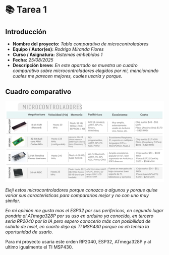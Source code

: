 # 📚 Tarea 1

## **Introducción**

- **Nombre del proyecto:** _Tabla comparativa de microcontroladores_  
- **Equipo / Autor(es):** _Rodrigo Miranda Flores_  
- **Curso / Asignatura:** _Sistemas embebidos 1_  
- **Fecha:** _25/08/2025_  
- **Descripción breve:** _En este apartado se muestra un cuadro comparativo sobre microcontroladores elegidos por mi, mencionando cuales me parecen mejores, cuales usaría y porque._

## Cuadro comparativo

![Cuadro comparativo](Cuadro.png)

_Elejí estos microcontroladores porque conozco a algunos y porque quise variar sus caracteristicas para compararlos mejor y no con uno muy similar._

_En mi opinión me gusta mas el ESP32 por sus perifericos, en segundo lugar pondria al ATmega328P por su uso en arduino ya conocido, en tercero seria RP2040 por la IA pero espero conocerlo más con posibilidad de subirlo de nviel, en cuarto dejo ap TI MSP430 porque no eh tenido la oportunidad de usarlo._

Para mi proyecto usaria este orden RP2040, ESP32, ATmega328P y al ultimo igualmente el TI MSP430.